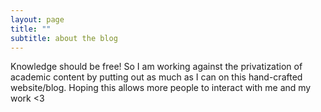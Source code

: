 ```yaml
---
layout: page
title: ""
subtitle: about the blog
---
```


Knowledge should be free! So I am working against the privatization of academic content by putting out as much as I can on this hand-crafted website/blog. Hoping this allows more people to interact with me and my work <3 

